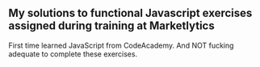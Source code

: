 

## My solutions to functional Javascript exercises assigned during training at Marketlytics

First time learned JavaScript from CodeAcademy. And NOT fucking adequate to complete these exercises.
